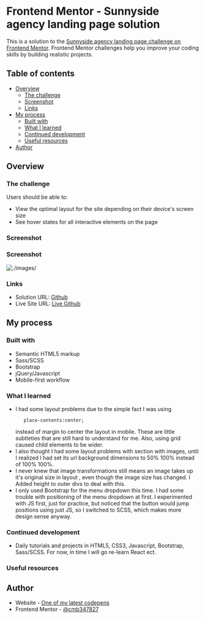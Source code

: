 # Frontend Mentor - Sunnyside agency landing page solution

This is a solution to the [Sunnyside agency landing page challenge on Frontend Mentor](https://www.frontendmentor.io/challenges/sunnyside-agency-landing-page-7yVs3B6ef). Frontend Mentor challenges help you improve your coding skills by building realistic projects.

## Table of contents

- [Overview](#overview)
  - [The challenge](#the-challenge)
  - [Screenshot](#screenshot)
  - [Links](#links)
- [My process](#my-process)
  - [Built with](#built-with)
  - [What I learned](#what-i-learned)
  - [Continued development](#continued-development)
  - [Useful resources](#useful-resources)
- [Author](#author)

## Overview

### The challenge

Users should be able to:

- View the optimal layout for the site depending on their device's screen size
- See hover states for all interactive elements on the page

### Screenshot

### Screenshot

![./images/](screenshot.PNG)

### Links

- Solution URL: [Github](https://github.com/cmb347827/sunnyside-agency-landing-page-main)
- Live Site URL: [Live Github](https://cmb347827.github.io/sunnyside-agency-landing-page-main/)

## My process

### Built with

- Semantic HTML5 markup
- Sass/SCSS
- Bootstrap
- jQuery/Javascript
- Mobile-first workflow


### What I learned
- I had some layout problems due to the simple fact I was using 
     ```display:grid; display grid;
        place-contents:center;
     ```
  instead of margin to center the layout in mobile. These are little subtleties that are still hard to understand for me. Also, using grid caused child elements to be wider.
- I also thought I had some layout problems with section with images, until I realized I had set its url background dimensions to 50% 100% instead of 100% 100%.
- I never knew that image transformations still means an image takes up it's original size in layout , even though the image size has changed. I Added height to outer divs to deal with this. 
- I only used Bootstrap for the menu dropdown this time. I had some trouble with positioning of the menu dropdown at first. I experimented with JS first, just for practice, but noticed that the button would jump positions using just JS, so I switched to SCSS, which makes more design sense anyway. 

### Continued development

- Daily tutorials and projects in HTML5, CSS3, Javascript, Bootstrap, Sass/SCSS. For now, in time I will go re-learn React ect.

### Useful resources


## Author

- Website - [One of my latest codepens](https://codepen.io/cynthiab72/pen/oNybYON)
- Frontend Mentor - [@cmb347827](https://www.frontendmentor.io/profile/cmb347827)


